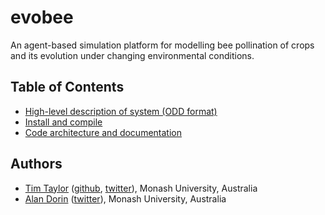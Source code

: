 # evobee

An agent-based simulation platform for modelling bee pollination of crops and its evolution under changing environmental conditions.

## Table of Contents
- [High-level description of system (ODD format)](doc/markdown/evobee-odd.md)
- [Install and compile](doc/markdown/evobee-install.md)
- [Code architecture and documentation](doc/markdown/evobee-architecture.md)

## Authors
* [Tim Taylor](http://timt.co) ([github](https://github.com/tim-taylor), [twitter](https://twitter.com/drtimt)), Monash University, Australia
* [Alan Dorin](https://research.monash.edu/en/persons/alan-dorin) ([twitter](https://twitter.com/NRGBunny1)), Monash University, Australia
<!--stackedit_data:
eyJoaXN0b3J5IjpbLTE3OTgwODY2NTgsLTE0OTg4NzkzMTcsLT
c5NTIwODI3OCwtMTE1MDUyOTIyNV19
-->